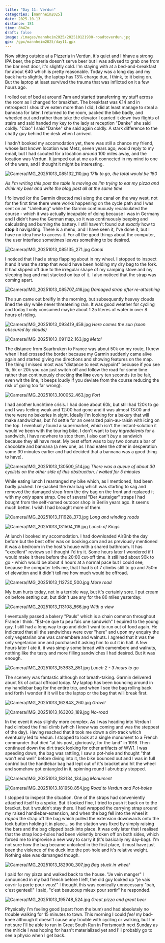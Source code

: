 ```yaml
--- 
title: "Day 11: Verdun"
categories: [mannheim2025]
date: 2025-10-13
distance: 181
time: 8h42m
draft: false
image: /images/mannheim2025/202510121900-roadtoverdun.jpg
gpx: /gpx/mannheim2025/day11.gpx
---
```

Now sitting outside at a Pizzeria in Verdun, it's quiet and I hhave a strong
IPA beer, the pizzeria doesn't serve beer but I was adivsed to grab one from
the bar next door, it's slightly cold. I'm staying with at a bed-and-breakfast
for about €40 which is pretty reasonable. Today was a long day and my back
hurts slightly, the laptop has 13% charge due, I think, to it being on. But
the laptop at least survived the trauma that was inflicted on it a few hours
ago.

I rolled out of bed at around 7am and started transferring my stuff across the
room as I changed for breakfast. The breakfast was €14 and in retrospect I
should've eaten more than I did, I did at least manage to steal a bannana for
later. I returned to the room, packed the bike badly, and wheeled out and
rather than take the elevator I carried it down two flights of stairs and said
handed my key to the lady at reception "Danke" she said coldly. "Ciao" I said
"Danke" she said again coldly. A stark difference to the chatty guy behind the
desk when I arrived.

I hadn't booked my accomodation yet, there was still a chance my friend, whose
last known location was Metz, seven years ago, would reply to my email, but I
had scouted for a location _around_ 100 miles away, and the location was
Verdun. It jumped out at me as it connected in my mind to one of the wars, and
I thought it might be interesting.

![Camera/IMG_20251013_085132_110.jpg](/images/mannheim2025/202510121900-171.jpg)
*171k to go, the total would be 180*

_As I'm writing this post the table is moving as I'm trying to eat my pizza and
drink my beer and write the blog post all at the same time_

I followed (or the Garmin directed me) along the canal on the way west, not
for the first time there were works happening on the cycle path and I was sent
on an "Unleitung" while the Garmin continuously recalculated the course -
which it was actually incapable of doing because I was in Germany and I didn't
have the German map, so it was continuously beeping and calculating and
burning the battery. I still haven't found out _exactly_ how to **stop** it
navigating. There is a menu, and I have seen it, I've done it, but I have no
idea how to access it. For all the good things about the computer, the user
interface sometimes leaves something to be desired.

![Camera/IMG_20251013_085135_271.jpg](/images/mannheim2025/202510121900-canal1.jpg)
*Canal*

I noticed that I had a strap flapping about in my wheel. I stopped to inspect
it and it was the strap that would have been holding my dry bag to the fork.
It had slipped off due to the irregular shape of my camping stove and my
sleeping bag and mat stacked on top of it. I also noticed that the strap was
coming apart.

![Camera/IMG_20251013_085707_416.jpg](/images/mannheim2025/202510121900-strap.jpg)
*Damaged strap after re-attaching*

The sun came out breifly in the morning, but subsequently heavey clouds lined
the sky while never threatening rain. It was good weather for cycling and
today I only consumed maybe about 1.25 literes of water in over 8 hours of
riding.

![Camera/IMG_20251013_093419_459.jpg](/images/mannheim2025/202510121900-sun.jpg)
*Here comes the sun (soon obscured by clouds)*

![Camera/IMG_20251013_091122_163.jpg](/images/mannheim2025/202510121900-metal.jpg)
*Metal*

The distance from Saarbruken to France was about 50k on my route, I knew when
I had crossed the border because my Garmin suddenly came alive again and
started giving me directions and showing features on the map. The thing I
missed most was "distance to next waypoint" becuase if you see 1k, 5k or 20k
you can just switch off and follow the road for some time rather than
continuously checking **the line** every ten seconds (to be fair, even wit
the line, it beeps loudly if you deviate from the course reducing the risk of
going too far wrong).

![Camera/IMG_20251013_100052_463.jpg](/images/mannheim2025/202510121900-fort.jpg)
*Fort*

I had another lunchtime crisis. I had done about 60k, but still had 120k to
go and I was feeling weak and 12:00 had gone and it was almost 13:00 and there
were no bakeries in sight. Ideally I'm looking for a bakery that will make
sandwiches, but I'd settle for an oversized pain-au-raisin with icing on the
top. I eventually found a supermarket, which isn't the instant-solution it
would've been with the touring bike. I don't want to buy _ingredeients_ for a
sandwich, I have nowhere to stop them, I also can't _buy_ a sandwich because
they all have meat. My best effort was to buy two donuts a bar of chocolate
and bannana (a new one, as I had eaten the other in desperation some 30
minutes earlier and had decided that a bannana was a good thing to have).


![Camera/IMG_20251013_130500_514.jpg](/images/mannheim2025/202510121900-sncf.jpg)
*There was a queue of about 30 cyclists on the other side of this obstruction,
I waited for 5 minutes*

While eating lunch I rearranged my bike which, as I mentioned, had been badly
packed. I re-packed the rear bag which was starting to sag and removed the
damaged strap from the dry bag on the front and replaced it with my _only_
spare strap. One of several "Der Austeiger" straps I had bought from the
self-named outdoor shop in Berlin years ago. It seems much better. I wish I
had brought more of them.

![Camera/IMG_20251013_111928_373.jpg](/images/mannheim2025/202510121900-longwinding.jpg)
*Long and winding roads*

![Camera/IMG_20251013_131504_119.jpg](/images/mannheim2025/202510121900-lunch.jpg)
*Lunch of Kings*

At lunch I booked my accomodation. I had downloaded AirBnb the day before but
the best offer was on booking.com and as previously mentioned it was a bedroom
in the host's house with a shared bathroom. It has "excellent" reviews so I
thought I'd try it. Some hours later I wondered if I would make it there
before the 20:00 cut-off time. It still had about 90k to go - which would be
about 4 hours at a normal pace but I could see, because the computer tells me,
that I had 5 of 7 climbs still to go and 750m of elevation and it didn't tell
me how much would be offroad.

![Camera/IMG_20251013_112730_500.jpg](/images/mannheim2025/202510121900-road.jpg)
*More road*

My bum hurts today, not in a terrible way, but it's certainly sore. I put
cream on before setting out, but didn't use any for the 80 miles yesterday.

![Camera/IMG_20251013_113108_866.jpg](/images/mannheim2025/202510121900-lambda.jpg)
*With a view*

I eventually passed a bakery "Pauls" which is a chain common throughout France
I think. "Est-ce que tu peu fais une sandwich" I equired to the young guy. I still had a long
way to go and didn't want to run out of food again. He indicated that all the
sandwiches were over "here" and upon my enquiry the only vegetarian one was
camembere and walnuts. I agreed that it was the only vegetarian one and
purchased it asking him to cut it in half. A few hours later I ate it, it was
simply some bread with camembere and walnuts, nothing like the tasty and more
filling sandwiches I had desired. But it was enough.

![Camera/IMG_20251013_153633_851.jpg](/images/mannheim2025/202510121900-lunch2.jpg)
*Lunch 2 - 3 hours to go*

The scenery was fantastic although not breath-taking. Garmin delivered
abuot 5k of actual offroad today. My laptop has been bouncing around in my handlebar
bag for the entire trip, and when I see the bag rolling back and forth I
wonder if it will be the laptop or the bag that will break first.

![Camera/IMG_20251013_162843_260.jpg](/images/mannheim2025/202510121900-gravel.jpg)
*Gravel*

![Camera/IMG_20251013_163203_189.jpg](/images/mannheim2025/202510121900-field.jpg)
*No-road*

In the event it was slightly more complex. As I was heading into Verdun I had
climbed the final climb (which I knew was coming and was the steppest of the
day). Having reached that it took me down a dirt-track which eventually led
to Vedun. I stopped to look at a single monument to a French commander that
died "at his post, gloriously, for the land" in 1916. Then continued down the
dirt track looking for other artifacts of WW1. I was speeding down, the bag was
rattling, I saw a pot-hole and thought "that won't end well" before diving
into it, the bike bounced out and I was in full control but the handlebar bag
had lept out of it's bracket and hit the wheel and somehow got entangled in
it, spinning round I abrubtply stopped.

![Camera/IMG_20251013_182134_134.jpg](/images/mannheim2025/202510121900-monument.jpg)
*Monument*

![Camera/IMG_20251013_181950_854.jpg](/images/mannheim2025/202510121900-roadtoverdun.jpg)
*Road to Verdun and Pot-holes*

I stopped to inspect the situation. One of the straps had conveniently
attached itself to a spoke. But it looked fine, I tried to push it back on to
the bracket, but it wouldn't stay there. I had wrapped the carrying strap
around my raised handlebar-extension, and when the bag fell into the wheel it
_ripped_ the strap off the bag which pulled the extension downwards
onto the lock button holding it in place... so the sitation was fixed by
simply raising the bars and the bag clipped back into place. It was only later
that I realised that the strap loop-holes had been violently broken off on
both sides, which forced me to improvise a new way to carry it (it's basically
my day-bag). I'm not sure how the bag became unlocked in the first place, it
must have just been the violence of the duck into the pot-hole and it's
relative weight. Nothing else was damanged though.

![Camera/IMG_20251013_182900_307.jpg](/images/mannheim2025/202510121900-bagonwheel.jpg)
*Bag stuck in wheel*

I paid for my pizza and walked back to the house. "Je vein manger" I announced
in my bad french before I left, the old guy looked up "je vais ouvrir la porte
pour vous!" I thought this was comically unnecessary "bah, c'est genteel!" I
said, "c'est beaucoup mieux pour sortir" he responded.

![Camera/IMG_20251013_195748_524.jpg](/images/mannheim2025/202510121900-pizza.jpg)
*Great pizza and great beer*

Physically I'm feeling good (apart from the bum) and had absolutely no trouble
walking for 15 minutes to town. This morning I could _feel_ my bad-knee
although it doesn't cause any trouble with cycling or walking, but I'm not
sure I'll be able to run in Great South Run in Portsmouth next Sunday as the
miricle I was hoping for hasn't materialized yet and I'll probably go to see a
physio when I get back.
